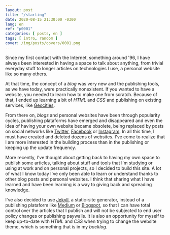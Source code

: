 ```yaml
---
layout: post
title: "/starting"
date: 2020-08-15 21:30:00 -0300
lang: en
ref: "p0001"
categories: [ posts, en ]
tags: [ intro, random ]
cover: /img/posts/covers/0001.png
---
```

Since my first contact with the Internet, something around '96, I have always been interested in having a space to talk about anything, from trivial everyday stuff to longer articles on technologies I use, a personal website like so many others.

At that time, the concept of a *blog* was very new and the publishing tools, as we have today, were practically nonexistent. If you wanted to have a website, you needed to learn how to make one from scratch. Because of that, I ended up learning a bit of *HTML* and *CSS* and publishing on existing services, like [Geocities][geocities].

From there on, *blogs* and personal websites have been through popularity cycles, publishing plataforms have emerged and disappeared and even the idea of having your own website became obsolete, being replaced by posts on social networks like [Twitter][twitter], [Facebook][facebook] or [Instagram][instagram]. In all this time, I must have created and deleted dozens of websites. I've come to realize that I am more interested in the building process than in the publishing or keeping up the update frequency.

More recently, I've thought about getting back to having my own space to publish some articles, talking about stuff and tools that I'm studying or using at work and on personal projects, so I decided to build this site. A lot of what I know today I've only been able to learn or understand thanks to other blog posts and personal websites. I think that sharing what I have learned and have been learning is a way to giving back and spreading knowledge.

I've also decided to use [Jekyll][jekyll], a static-site generator, instead of a publishing plataform like [Medium][medium] or [Blogspot][blogspot], so that I can have total control over the articles that I publish and will not be subjected to end user policy changes or publishing paywalls. It is also an opportunity for myself to keep up-to-date with *HTML* and *CSS* when trying to change the website theme, which is something that is in my *backlog*.

[geocities]: https://en.wikipedia.org/wiki/Yahoo!_GeoCities
[twitter]: https://twitter.com
[facebook]: https://facebook.com
[instagram]: https://instagram.com
[jekyll]: https://jekyllrb.com
[medium]: https://medium.com
[blogspot]: https://blogspot.com